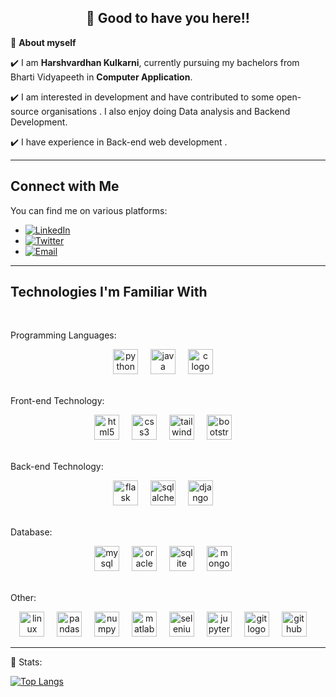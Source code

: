 <!-- README FILE CODE -->



<!-- WAKING HAND WITH GOOD TO HAVE YOU TEXT-->
<h2 align=center>👋 Good to have you here!!</h2>


<!--ABOUT ME CODE-->
🌱 **About myself**<br>

✔️ I am **Harshvardhan Kulkarni**, currently pursuing my bachelors from Bharti Vidyapeeth in **Computer Application**. <br>

✔️ I am interested in development and have contributed to some open-source organisations . I also enjoy doing Data analysis and Backend Development. <br>

✔️ I have experience in Back-end web development .

<hr>

<!--NOMINATION FOR STAR GIT LINK CODE
<a href="https://stars.github.com/nominate/">You love what you see , Nominate me for GitHub Star </a>-->

<!-- CONNECT WITH ME -->
<h2>Connect with Me</h2>
<p>
  You can find me on various platforms:
  <ul>
    <li>
      <a href="https://www.linkedin.com/in/harshvardhan-kulkarni/">
        <img src="https://img.shields.io/badge/-HarshvardhanKulkarni-blue?style=flat-square&logo=Linkedin&logoColor=white" alt="LinkedIn" />
      </a>
    </li>
    <li>
      <a href="https://twitter.com/harshkullkarni">
        <img src="https://img.shields.io/badge/-harshkulllkarni-blue?style=flat-square&logo=Twitter&logoColor=white" alt="Twitter" />
      </a>
    </li>
    <li>
      <a href="mailto:harshkulkarni78@gmail.com">
        <img src="https://img.shields.io/badge/-harshkulkarni78@gmail.com-c14438?style=flat-square&logo=Gmail&logoColor=white" alt="Email" />
      </a>
    </li>
  </ul>
</p>

---
<!-- TECHNOLOGIES -->
<h2>Technologies I'm Familiar With</h2>
<br>
<p>Programming Languages:</p>
<div align="center">
  <img src="https://cdn.jsdelivr.net/gh/devicons/devicon/icons/python/python-original.svg" height="40" alt="python logo"  />
  <img width="12" />
  <img src="https://cdn.jsdelivr.net/gh/devicons/devicon/icons/java/java-original.svg" height="40" alt="java logo"  />
  <img width="12" />
  <img src="https://cdn.jsdelivr.net/gh/devicons/devicon/icons/c/c-original.svg" height="40" alt="c logo"  />
  <img width="12" />
</div>
<br>
<p>Front-end Technology:</p>
 <div align="center">
  <img src="https://cdn.jsdelivr.net/gh/devicons/devicon/icons/html5/html5-original.svg" height="40" alt="html5 logo"  />
  <img width="12" />
  <img src="https://cdn.jsdelivr.net/gh/devicons/devicon/icons/css3/css3-original.svg" height="40" alt="css3 logo"  />
  <img width="12" />
  <img src="https://cdn.jsdelivr.net/gh/devicons/devicon/icons/tailwindcss/tailwindcss-plain.svg" height="40" alt="tailwindcss logo"  />
  <img width="12" />
  <img src="https://cdn.jsdelivr.net/gh/devicons/devicon/icons/bootstrap/bootstrap-original.svg" height="40" alt="bootstrap logo"  />
  <img width="12" />
 </div>
 <br>
<p>Back-end Technology:</p>
 <div align="center">
  <img src="https://cdn.jsdelivr.net/gh/devicons/devicon/icons/flask/flask-original.svg" height="40" alt="flask logo"  />
  <img width="12" />
  <img src="https://cdn.jsdelivr.net/gh/devicons/devicon/icons/sqlalchemy/sqlalchemy-original.svg" height="40" alt="sqlalchemy logo"  />
  <img width="12" />
  <img src="https://cdn.jsdelivr.net/gh/devicons/devicon/icons/django/django-plain.svg" height="40" alt="django logo"  />
  <img width="12" />
 </div>
  <br>
<p>Database:</p>
 <div align="center">
  <img src="https://cdn.jsdelivr.net/gh/devicons/devicon/icons/mysql/mysql-original.svg" height="40" alt="mysql logo"  />
  <img width="12" />
  <img src="https://cdn.jsdelivr.net/gh/devicons/devicon/icons/oracle/oracle-original.svg" height="40" alt="oracle logo"  />
  <img width="12" />
  <img src="https://cdn.jsdelivr.net/gh/devicons/devicon/icons/sqlite/sqlite-original.svg" height="40" alt="sqlite logo"  />
  <img width="12" />
  <img src="https://cdn.jsdelivr.net/gh/devicons/devicon/icons/mongodb/mongodb-original.svg" height="40" alt="mongodb logo"  />
  <img width="12" />
 </div>
  <br>
<p>Other:</p>
 <div align="center">
  <img src="https://cdn.jsdelivr.net/gh/devicons/devicon/icons/linux/linux-original.svg" height="40" alt="linux logo"  />
  <img width="12" />
  <img src="https://cdn.jsdelivr.net/gh/devicons/devicon/icons/pandas/pandas-original.svg" height="40" alt="pandas logo"  />
  <img width="12" />
  <img src="https://cdn.jsdelivr.net/gh/devicons/devicon/icons/numpy/numpy-original.svg" height="40" alt="numpy logo"  />
  <img width="12" />
  <img src="https://cdn.jsdelivr.net/gh/devicons/devicon/icons/matlab/matlab-original.svg" height="40" alt="matlab logo"  />
  <img width="12" />
  <img src="https://cdn.jsdelivr.net/gh/devicons/devicon/icons/selenium/selenium-original.svg" height="40" alt="selenium logo"  />
  <img width="12" />
  <img src="https://cdn.jsdelivr.net/gh/devicons/devicon/icons/jupyter/jupyter-original.svg" height="40" alt="jupyter logo"  />
  <img width="12" />
  <img src="https://cdn.jsdelivr.net/gh/devicons/devicon/icons/git/git-original.svg" height="40" alt="git logo"  />
  <img width="12" />
  <img src="https://cdn.jsdelivr.net/gh/devicons/devicon/icons/github/github-original.svg" height="40" alt="github logo"  />
  <img width="12" />
</div>

---
<!-- STATISTICS ABOUT PROFILE -->
 📶 Stats:<br>
 
<!--  TOP LANGUAGES STATISTICS -->
 [![Top Langs](https://github-readme-stats.vercel.app/api/top-langs/?username=harshvardhankulkarni&theme=dark&layout=compact&align=right&width=40%)](https://github.com/anuraghazra/github-readme-stats) 
  </code>
</p>
